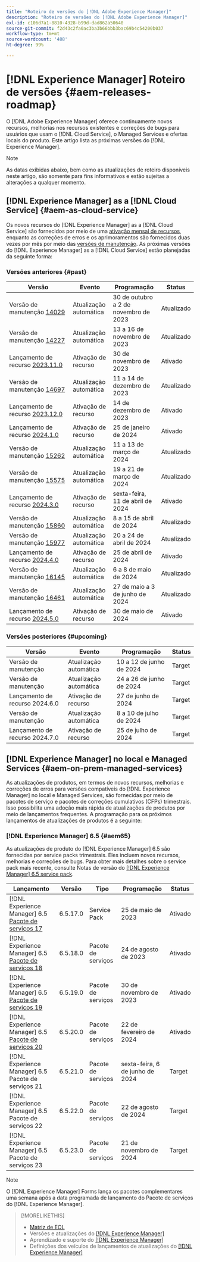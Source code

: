 ```yaml
---
title: "Roteiro de versões do [!DNL Adobe Experience Manager]"
description: "Roteiro de versões do [!DNL Adobe Experience Manager]"
exl-id: c106d7a1-8810-4328-b99d-dad862a50640
source-git-commit: f2d43c2fa0ac3ba3b66bbb3bac69b4c54200b037
workflow-type: tm+mt
source-wordcount: '488'
ht-degree: 99%

---
```



# [!DNL Experience Manager] Roteiro de versões {#aem-releases-roadmap}

O [!DNL Adobe Experience Manager] oferece continuamente novos recursos, melhorias nos recursos existentes e correções de bugs para usuários que usam o [!DNL Cloud Service], o Managed Services e ofertas locais do produto. Este artigo lista as próximas versões do [!DNL Experience Manager].

>[!NOTE]
>
>As datas exibidas abaixo, bem como as atualizações de roteiro disponíveis neste artigo, são somente para fins informativos e estão sujeitas a alterações a qualquer momento.

## [!DNL Experience Manager] as a [!DNL Cloud Service] {#aem-as-cloud-service}

Os novos recursos do [!DNL Experience Manager] as a [!DNL Cloud Service] são fornecidos por meio de uma [ativação mensal de recursos](https://experienceleague.adobe.com/pt-br/docs/experience-manager-cloud-service/content/release-notes/release-notes/release-notes-current), enquanto as correções de erros e os aprimoramentos são fornecidos duas vezes por mês por meio das [versões de manutenção](https://experienceleague.adobe.com/pt-br/docs/experience-manager-cloud-service/content/release-notes/maintenance/latest).
As próximas versões do [!DNL Experience Manager] as a [!DNL Cloud Service] estão planejadas da seguinte forma:

### Versões anteriores {#past}

| Versão | Evento | Programação | Status |
|---|---|---|---|
| Versão de manutenção [14029](https://experienceleague.adobe.com/pt-br/docs/experience-manager-cloud-service/content/release-notes/maintenance/2023/2023-11-0#release-14029) | Atualização automática | 30 de outubro a 2 de novembro de 2023 | Atualizado |
| Versão de manutenção [14227](https://experienceleague.adobe.com/pt-br/docs/experience-manager-cloud-service/content/release-notes/maintenance/2023/2023-11-0#release-14227) | Atualização automática | 13 a 16 de novembro de 2023 | Atualizado |
| Lançamento de recurso [2023.11.0](https://experienceleague.adobe.com/pt-br/docs/experience-manager-cloud-service/content/release-notes/release-notes/2023/release-notes-2023-11-0) | Ativação de recurso | 30 de novembro de 2023 | Ativado |
| Versão de manutenção [14697](https://experienceleague.adobe.com/pt-br/docs/experience-manager-cloud-service/content/release-notes/maintenance/2023/2023-12-0#release-14697) | Atualização automática | 11 a 14 de dezembro de 2023 | Atualizado |
| Lançamento de recurso [2023.12.0](https://experienceleague.adobe.com/pt-br/docs/experience-manager-cloud-service/content/release-notes/release-notes/2023/release-notes-2023-12-0) | Ativação de recurso | 14 de dezembro de 2023 | Ativado |
| Lançamento de recurso [2024.1.0](https://experienceleague.adobe.com/pt-br/docs/experience-manager-cloud-service/content/release-notes/release-notes/2024/release-notes-2024-1-0) | Ativação de recurso | 25 de janeiro de 2024 | Ativado |
| Versão de manutenção [15262](https://experienceleague.adobe.com/pt-br/docs/experience-manager-cloud-service/content/release-notes/maintenance/2024/2024-3-0#release-15262) | Atualização automática | 11 a 13 de março de 2024 | Atualizado |
| Versão de manutenção [15575](https://experienceleague.adobe.com/pt-br/docs/experience-manager-cloud-service/content/release-notes/maintenance/2024/2024-3-0#release-15575) | Atualização automática | 19 a 21 de março de 2024 | Atualizado |
| Lançamento de recurso [2024.3.0](https://experienceleague.adobe.com/pt-br/docs/experience-manager-cloud-service/content/release-notes/release-notes/2024/release-notes-2024-3-0) | Ativação de recurso | sexta-feira, 11 de abril de 2024 | Ativado |
| Versão de manutenção [15860](https://experienceleague.adobe.com/pt-br/docs/experience-manager-cloud-service/content/release-notes/maintenance/2024/2024-3-0#release-15860) | Atualização automática | 8 a 15 de abril de 2024 | Atualizado |
| Versão de manutenção [15977](https://experienceleague.adobe.com/pt-br/docs/experience-manager-cloud-service/content/release-notes/maintenance/2024/2024-4-0#release-15977) | Atualização automática | 20 a 24 de abril de 2024 | Atualizado |
| Lançamento de recurso [2024.4.0](https://experienceleague.adobe.com/en/docs/experience-manager-cloud-service/content/release-notes/release-notes/2024/release-notes-2024-4-0) | Ativação de recurso | 25 de abril de 2024 | Ativado |
| Versão de manutenção [16145](https://experienceleague.adobe.com/pt-br/docs/experience-manager-cloud-service/content/release-notes/maintenance/2024/2024-5-0#release-16145) | Atualização automática | 6 a 8 de maio de 2024 | Atualizado |
| Versão de manutenção [16461](https://experienceleague.adobe.com/pt-br/docs/experience-manager-cloud-service/content/release-notes/maintenance/latest) | Atualização automática | 27 de maio a 3 de junho de 2024 | Atualizado |
| Lançamento de recurso [2024.5.0](https://experienceleague.adobe.com/pt-br/docs/experience-manager-cloud-service/content/release-notes/release-notes/release-notes-current) | Ativação de recurso | 30 de maio de 2024 | Ativado |

### Versões posteriores {#upcoming}

| Versão | Evento | Programação | Status |
|---|---|---|---|
| Versão de manutenção | Atualização automática | 10 a 12 de junho de 2024 | Target |
| Versão de manutenção | Atualização automática | 24 a 26 de junho de 2024 | Target |
| Lançamento de recurso 2024.6.0 | Ativação de recurso | 27 de junho de 2024 | Target |
| Versão de manutenção | Atualização automática | 8 a 10 de julho de 2024 | Target |
| Lançamento de recurso 2024.7.0 | Ativação de recurso | 25 de julho de 2024 | Target |

## [!DNL Experience Manager] no local e Managed Services {#aem-on-prem-managed-services}

As atualizações de produtos, em termos de novos recursos, melhorias e correções de erros para versões compatíveis do [!DNL Experience Manager] no local e Managed Services, são fornecidas por meio de pacotes de serviço e pacotes de correções cumulativos (CFPs) trimestrais. Isso possibilita uma adoção mais rápida de atualizações de produtos por meio de lançamentos frequentes. A programação para os próximos lançamentos de atualizações de produtos é a seguinte:

### [!DNL Experience Manager] 6.5 {#aem65}

As atualizações de produto do [!DNL Experience Manager] 6.5 são fornecidas por service packs trimestrais. Eles incluem novos recursos, melhorias e correções de bugs. Para obter mais detalhes sobre o service pack mais recente, consulte Notas de versão do [[!DNL Experience Manager] 6.5 service pack](https://experienceleague.adobe.com/pt-br/docs/experience-manager-65/content/release-notes/release-notes).

| Lançamento | Versão | Tipo | Programação | Status |
|---|---|---|---|---|
| [!DNL Experience Manager] 6.5 [Pacote de serviços 17](https://experienceleague.adobe.com/pt-br/docs/experience-manager-65/content/release-notes/service-pack/6-5-17) | 6.5.17.0 | Service Pack | 25 de maio de 2023 | Ativado |
| [!DNL Experience Manager] 6.5 [Pacote de serviços 18](https://experienceleague.adobe.com/pt-br/docs/experience-manager-65/content/release-notes/service-pack/6-5-18) | 6.5.18.0 | Pacote de serviços | 24 de agosto de 2023 | Ativado |
| [!DNL Experience Manager] 6.5 [Pacote de serviços 19](https://experienceleague.adobe.com/pt-br/docs/experience-manager-65/content/release-notes/service-pack/6-5-19) | 6.5.19.0 | Pacote de serviços | 30 de novembro de 2023 | Ativado |
| [!DNL Experience Manager] 6.5 [Pacote de serviços 20](https://experienceleague.adobe.com/pt-br/docs/experience-manager-65/content/release-notes/release-notes) | 6.5.20.0 | Pacote de serviços | 22 de fevereiro de 2024 | Ativado |
| [!DNL Experience Manager] 6.5 Pacote de serviços 21 | 6.5.21.0 | Pacote de serviços | sexta-feira, 6 de junho de 2024 | Target |
| [!DNL Experience Manager] 6.5 Pacote de serviços 22 | 6.5.22.0 | Pacote de serviços | 22 de agosto de 2024 | Target |
| [!DNL Experience Manager] 6.5 Pacote de serviços 23 | 6.5.23.0 | Pacote de serviços | 21 de novembro de 2024 | Target |

>[!NOTE]
>
>O [!DNL Experience Manager] Forms lança os pacotes complementares uma semana após a data programada de lançamento do Pacote de serviços do [!DNL Experience Manager].

>[!MORELIKETHIS]
>
>* [Matriz de EOL](https://helpx.adobe.com/br/support/programs/eol-matrix.html)
>* Versões e atualizações do [[!DNL Experience Manager] ](https://experienceleague.adobe.com/pt-br/docs/experience-manager-release-information/aem-release-updates/aem-releases-updates)
>* Aprendizado e suporte do [[!DNL Experience Manager] ](https://experienceleague.adobe.com/pt-br/docs/experience-manager-cloud-service)
>* Definições dos veículos de lançamentos de atualizações do [[!DNL Experience Manager] ](/help/using/update-release-vehicle-definitions.md)
